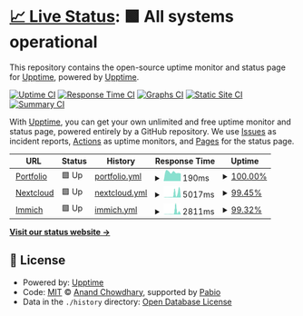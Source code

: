 # [📈 Live Status](https://upptime.github.io/upptime): <!--live status--> **🟩 All systems operational**

This repository contains the open-source uptime monitor and status page for [Upptime](https://upptime.js.org), powered by [Upptime](https://github.com/upptime/upptime).

[![Uptime CI](https://github.com/Sioood/upptime/workflows/Uptime%20CI/badge.svg)](https://github.com/Sioood/upptime/actions?query=workflow%3A%22Uptime+CI%22)
[![Response Time CI](https://github.com/Sioood/upptime/workflows/Response%20Time%20CI/badge.svg)](https://github.com/Sioood/upptime/actions?query=workflow%3A%22Response+Time+CI%22)
[![Graphs CI](https://github.com/Sioood/upptime/workflows/Graphs%20CI/badge.svg)](https://github.com/Sioood/upptime/actions?query=workflow%3A%22Graphs+CI%22)
[![Static Site CI](https://github.com/Sioood/upptime/workflows/Static%20Site%20CI/badge.svg)](https://github.com/Sioood/upptime/actions?query=workflow%3A%22Static+Site+CI%22)
[![Summary CI](https://github.com/Sioood/upptime/workflows/Summary%20CI/badge.svg)](https://github.com/Sioood/upptime/actions?query=workflow%3A%22Summary+CI%22)

With [Upptime](https://upptime.js.org), you can get your own unlimited and free uptime monitor and status page, powered entirely by a GitHub repository. We use [Issues](https://github.com/upptime/upptime/issues) as incident reports, [Actions](https://github.com/Sioood/upptime/actions) as uptime monitors, and [Pages](https://upptime.github.io/upptime) for the status page.

<!--start: status pages-->
<!-- This summary is generated by Upptime (https://github.com/upptime/upptime) -->
<!-- Do not edit this manually, your changes will be overwritten -->
<!-- prettier-ignore -->
| URL | Status | History | Response Time | Uptime |
| --- | ------ | ------- | ------------- | ------ |
| <img alt="" src="https://icons.duckduckgo.com/ip3/theodupont.fr.ico" height="13"> [Portfolio](https://theodupont.fr) | 🟩 Up | [portfolio.yml](https://github.com/Sioood/upptime/commits/HEAD/history/portfolio.yml) | <details><summary><img alt="Response time graph" src="./graphs/portfolio/response-time-week.png" height="20"> 190ms</summary><br><a href="https://Sioood.github.io/upptime/history/portfolio"><img alt="Response time 244" src="https://img.shields.io/endpoint?url=https%3A%2F%2Fraw.githubusercontent.com%2FSioood%2Fupptime%2FHEAD%2Fapi%2Fportfolio%2Fresponse-time.json"></a><br><a href="https://Sioood.github.io/upptime/history/portfolio"><img alt="24-hour response time 162" src="https://img.shields.io/endpoint?url=https%3A%2F%2Fraw.githubusercontent.com%2FSioood%2Fupptime%2FHEAD%2Fapi%2Fportfolio%2Fresponse-time-day.json"></a><br><a href="https://Sioood.github.io/upptime/history/portfolio"><img alt="7-day response time 190" src="https://img.shields.io/endpoint?url=https%3A%2F%2Fraw.githubusercontent.com%2FSioood%2Fupptime%2FHEAD%2Fapi%2Fportfolio%2Fresponse-time-week.json"></a><br><a href="https://Sioood.github.io/upptime/history/portfolio"><img alt="30-day response time 223" src="https://img.shields.io/endpoint?url=https%3A%2F%2Fraw.githubusercontent.com%2FSioood%2Fupptime%2FHEAD%2Fapi%2Fportfolio%2Fresponse-time-month.json"></a><br><a href="https://Sioood.github.io/upptime/history/portfolio"><img alt="1-year response time 244" src="https://img.shields.io/endpoint?url=https%3A%2F%2Fraw.githubusercontent.com%2FSioood%2Fupptime%2FHEAD%2Fapi%2Fportfolio%2Fresponse-time-year.json"></a></details> | <details><summary><a href="https://Sioood.github.io/upptime/history/portfolio">100.00%</a></summary><a href="https://Sioood.github.io/upptime/history/portfolio"><img alt="All-time uptime 100.00%" src="https://img.shields.io/endpoint?url=https%3A%2F%2Fraw.githubusercontent.com%2FSioood%2Fupptime%2FHEAD%2Fapi%2Fportfolio%2Fuptime.json"></a><br><a href="https://Sioood.github.io/upptime/history/portfolio"><img alt="24-hour uptime 100.00%" src="https://img.shields.io/endpoint?url=https%3A%2F%2Fraw.githubusercontent.com%2FSioood%2Fupptime%2FHEAD%2Fapi%2Fportfolio%2Fuptime-day.json"></a><br><a href="https://Sioood.github.io/upptime/history/portfolio"><img alt="7-day uptime 100.00%" src="https://img.shields.io/endpoint?url=https%3A%2F%2Fraw.githubusercontent.com%2FSioood%2Fupptime%2FHEAD%2Fapi%2Fportfolio%2Fuptime-week.json"></a><br><a href="https://Sioood.github.io/upptime/history/portfolio"><img alt="30-day uptime 100.00%" src="https://img.shields.io/endpoint?url=https%3A%2F%2Fraw.githubusercontent.com%2FSioood%2Fupptime%2FHEAD%2Fapi%2Fportfolio%2Fuptime-month.json"></a><br><a href="https://Sioood.github.io/upptime/history/portfolio"><img alt="1-year uptime 100.00%" src="https://img.shields.io/endpoint?url=https%3A%2F%2Fraw.githubusercontent.com%2FSioood%2Fupptime%2FHEAD%2Fapi%2Fportfolio%2Fuptime-year.json"></a></details>
| <img alt="" src="https://icons.duckduckgo.com/ip3/nextcloud.theodupont.fr.ico" height="13"> [Nextcloud](https://nextcloud.theodupont.fr) | 🟩 Up | [nextcloud.yml](https://github.com/Sioood/upptime/commits/HEAD/history/nextcloud.yml) | <details><summary><img alt="Response time graph" src="./graphs/nextcloud/response-time-week.png" height="20"> 5017ms</summary><br><a href="https://Sioood.github.io/upptime/history/nextcloud"><img alt="Response time 1364" src="https://img.shields.io/endpoint?url=https%3A%2F%2Fraw.githubusercontent.com%2FSioood%2Fupptime%2FHEAD%2Fapi%2Fnextcloud%2Fresponse-time.json"></a><br><a href="https://Sioood.github.io/upptime/history/nextcloud"><img alt="24-hour response time 10214" src="https://img.shields.io/endpoint?url=https%3A%2F%2Fraw.githubusercontent.com%2FSioood%2Fupptime%2FHEAD%2Fapi%2Fnextcloud%2Fresponse-time-day.json"></a><br><a href="https://Sioood.github.io/upptime/history/nextcloud"><img alt="7-day response time 5017" src="https://img.shields.io/endpoint?url=https%3A%2F%2Fraw.githubusercontent.com%2FSioood%2Fupptime%2FHEAD%2Fapi%2Fnextcloud%2Fresponse-time-week.json"></a><br><a href="https://Sioood.github.io/upptime/history/nextcloud"><img alt="30-day response time 2125" src="https://img.shields.io/endpoint?url=https%3A%2F%2Fraw.githubusercontent.com%2FSioood%2Fupptime%2FHEAD%2Fapi%2Fnextcloud%2Fresponse-time-month.json"></a><br><a href="https://Sioood.github.io/upptime/history/nextcloud"><img alt="1-year response time 1364" src="https://img.shields.io/endpoint?url=https%3A%2F%2Fraw.githubusercontent.com%2FSioood%2Fupptime%2FHEAD%2Fapi%2Fnextcloud%2Fresponse-time-year.json"></a></details> | <details><summary><a href="https://Sioood.github.io/upptime/history/nextcloud">99.45%</a></summary><a href="https://Sioood.github.io/upptime/history/nextcloud"><img alt="All-time uptime 99.93%" src="https://img.shields.io/endpoint?url=https%3A%2F%2Fraw.githubusercontent.com%2FSioood%2Fupptime%2FHEAD%2Fapi%2Fnextcloud%2Fuptime.json"></a><br><a href="https://Sioood.github.io/upptime/history/nextcloud"><img alt="24-hour uptime 96.15%" src="https://img.shields.io/endpoint?url=https%3A%2F%2Fraw.githubusercontent.com%2FSioood%2Fupptime%2FHEAD%2Fapi%2Fnextcloud%2Fuptime-day.json"></a><br><a href="https://Sioood.github.io/upptime/history/nextcloud"><img alt="7-day uptime 99.45%" src="https://img.shields.io/endpoint?url=https%3A%2F%2Fraw.githubusercontent.com%2FSioood%2Fupptime%2FHEAD%2Fapi%2Fnextcloud%2Fuptime-week.json"></a><br><a href="https://Sioood.github.io/upptime/history/nextcloud"><img alt="30-day uptime 99.87%" src="https://img.shields.io/endpoint?url=https%3A%2F%2Fraw.githubusercontent.com%2FSioood%2Fupptime%2FHEAD%2Fapi%2Fnextcloud%2Fuptime-month.json"></a><br><a href="https://Sioood.github.io/upptime/history/nextcloud"><img alt="1-year uptime 99.93%" src="https://img.shields.io/endpoint?url=https%3A%2F%2Fraw.githubusercontent.com%2FSioood%2Fupptime%2FHEAD%2Fapi%2Fnextcloud%2Fuptime-year.json"></a></details>
| <img alt="" src="https://icons.duckduckgo.com/ip3/immich.theodupont.fr.ico" height="13"> [Immich](https://immich.theodupont.fr) | 🟩 Up | [immich.yml](https://github.com/Sioood/upptime/commits/HEAD/history/immich.yml) | <details><summary><img alt="Response time graph" src="./graphs/immich/response-time-week.png" height="20"> 2811ms</summary><br><a href="https://Sioood.github.io/upptime/history/immich"><img alt="Response time 732" src="https://img.shields.io/endpoint?url=https%3A%2F%2Fraw.githubusercontent.com%2FSioood%2Fupptime%2FHEAD%2Fapi%2Fimmich%2Fresponse-time.json"></a><br><a href="https://Sioood.github.io/upptime/history/immich"><img alt="24-hour response time 6453" src="https://img.shields.io/endpoint?url=https%3A%2F%2Fraw.githubusercontent.com%2FSioood%2Fupptime%2FHEAD%2Fapi%2Fimmich%2Fresponse-time-day.json"></a><br><a href="https://Sioood.github.io/upptime/history/immich"><img alt="7-day response time 2811" src="https://img.shields.io/endpoint?url=https%3A%2F%2Fraw.githubusercontent.com%2FSioood%2Fupptime%2FHEAD%2Fapi%2Fimmich%2Fresponse-time-week.json"></a><br><a href="https://Sioood.github.io/upptime/history/immich"><img alt="30-day response time 1107" src="https://img.shields.io/endpoint?url=https%3A%2F%2Fraw.githubusercontent.com%2FSioood%2Fupptime%2FHEAD%2Fapi%2Fimmich%2Fresponse-time-month.json"></a><br><a href="https://Sioood.github.io/upptime/history/immich"><img alt="1-year response time 732" src="https://img.shields.io/endpoint?url=https%3A%2F%2Fraw.githubusercontent.com%2FSioood%2Fupptime%2FHEAD%2Fapi%2Fimmich%2Fresponse-time-year.json"></a></details> | <details><summary><a href="https://Sioood.github.io/upptime/history/immich">99.32%</a></summary><a href="https://Sioood.github.io/upptime/history/immich"><img alt="All-time uptime 99.92%" src="https://img.shields.io/endpoint?url=https%3A%2F%2Fraw.githubusercontent.com%2FSioood%2Fupptime%2FHEAD%2Fapi%2Fimmich%2Fuptime.json"></a><br><a href="https://Sioood.github.io/upptime/history/immich"><img alt="24-hour uptime 95.25%" src="https://img.shields.io/endpoint?url=https%3A%2F%2Fraw.githubusercontent.com%2FSioood%2Fupptime%2FHEAD%2Fapi%2Fimmich%2Fuptime-day.json"></a><br><a href="https://Sioood.github.io/upptime/history/immich"><img alt="7-day uptime 99.32%" src="https://img.shields.io/endpoint?url=https%3A%2F%2Fraw.githubusercontent.com%2FSioood%2Fupptime%2FHEAD%2Fapi%2Fimmich%2Fuptime-week.json"></a><br><a href="https://Sioood.github.io/upptime/history/immich"><img alt="30-day uptime 99.84%" src="https://img.shields.io/endpoint?url=https%3A%2F%2Fraw.githubusercontent.com%2FSioood%2Fupptime%2FHEAD%2Fapi%2Fimmich%2Fuptime-month.json"></a><br><a href="https://Sioood.github.io/upptime/history/immich"><img alt="1-year uptime 99.92%" src="https://img.shields.io/endpoint?url=https%3A%2F%2Fraw.githubusercontent.com%2FSioood%2Fupptime%2FHEAD%2Fapi%2Fimmich%2Fuptime-year.json"></a></details>

<!--end: status pages-->

[**Visit our status website →**](https://upptime.github.io/upptime)

## 📄 License

- Powered by: [Upptime](https://github.com/upptime/upptime)
- Code: [MIT](./LICENSE) © [Anand Chowdhary](https://anandchowdhary.com), supported by [Pabio](https://pabio.com)
- Data in the `./history` directory: [Open Database License](https://opendatacommons.org/licenses/odbl/1-0/)
